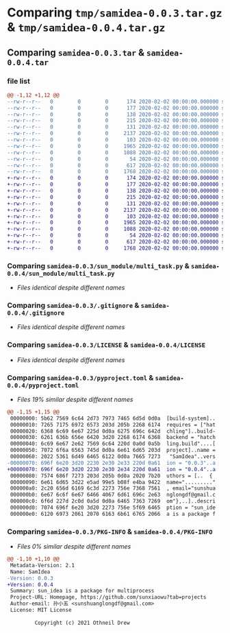 # Comparing `tmp/samidea-0.0.3.tar.gz` & `tmp/samidea-0.0.4.tar.gz`

## Comparing `samidea-0.0.3.tar` & `samidea-0.0.4.tar`

### file list

```diff
@@ -1,12 +1,12 @@
--rw-r--r--   0        0        0      174 2020-02-02 00:00:00.000000 samidea-0.0.3/.pypirc
--rw-r--r--   0        0        0      177 2020-02-02 00:00:00.000000 samidea-0.0.3/__init__.py
--rw-r--r--   0        0        0      138 2020-02-02 00:00:00.000000 samidea-0.0.3/sun_config/__init__.py
--rw-r--r--   0        0        0      215 2020-02-02 00:00:00.000000 samidea-0.0.3/sun_config/sun_idea_config.py
--rw-r--r--   0        0        0      131 2020-02-02 00:00:00.000000 samidea-0.0.3/sun_module/__init__.py
--rw-r--r--   0        0        0     2137 2020-02-02 00:00:00.000000 samidea-0.0.3/sun_module/multi_task.py
--rw-r--r--   0        0        0      103 2020-02-02 00:00:00.000000 samidea-0.0.3/sun_utils/__init__.py
--rw-r--r--   0        0        0     1965 2020-02-02 00:00:00.000000 samidea-0.0.3/.gitignore
--rw-r--r--   0        0        0     1088 2020-02-02 00:00:00.000000 samidea-0.0.3/LICENSE
--rw-r--r--   0        0        0       54 2020-02-02 00:00:00.000000 samidea-0.0.3/README.md
--rw-r--r--   0        0        0      617 2020-02-02 00:00:00.000000 samidea-0.0.3/pyproject.toml
--rw-r--r--   0        0        0     1768 2020-02-02 00:00:00.000000 samidea-0.0.3/PKG-INFO
+-rw-r--r--   0        0        0      174 2020-02-02 00:00:00.000000 samidea-0.0.4/.pypirc
+-rw-r--r--   0        0        0      177 2020-02-02 00:00:00.000000 samidea-0.0.4/__init__.py
+-rw-r--r--   0        0        0      138 2020-02-02 00:00:00.000000 samidea-0.0.4/sun_config/__init__.py
+-rw-r--r--   0        0        0      215 2020-02-02 00:00:00.000000 samidea-0.0.4/sun_config/sun_idea_config.py
+-rw-r--r--   0        0        0      131 2020-02-02 00:00:00.000000 samidea-0.0.4/sun_module/__init__.py
+-rw-r--r--   0        0        0     2137 2020-02-02 00:00:00.000000 samidea-0.0.4/sun_module/multi_task.py
+-rw-r--r--   0        0        0      103 2020-02-02 00:00:00.000000 samidea-0.0.4/sun_utils/__init__.py
+-rw-r--r--   0        0        0     1965 2020-02-02 00:00:00.000000 samidea-0.0.4/.gitignore
+-rw-r--r--   0        0        0     1088 2020-02-02 00:00:00.000000 samidea-0.0.4/LICENSE
+-rw-r--r--   0        0        0       54 2020-02-02 00:00:00.000000 samidea-0.0.4/README.md
+-rw-r--r--   0        0        0      617 2020-02-02 00:00:00.000000 samidea-0.0.4/pyproject.toml
+-rw-r--r--   0        0        0     1768 2020-02-02 00:00:00.000000 samidea-0.0.4/PKG-INFO
```

### Comparing `samidea-0.0.3/sun_module/multi_task.py` & `samidea-0.0.4/sun_module/multi_task.py`

 * *Files identical despite different names*

### Comparing `samidea-0.0.3/.gitignore` & `samidea-0.0.4/.gitignore`

 * *Files identical despite different names*

### Comparing `samidea-0.0.3/LICENSE` & `samidea-0.0.4/LICENSE`

 * *Files identical despite different names*

### Comparing `samidea-0.0.3/pyproject.toml` & `samidea-0.0.4/pyproject.toml`

 * *Files 19% similar despite different names*

```diff
@@ -1,15 +1,15 @@
 00000000: 5b62 7569 6c64 2d73 7973 7465 6d5d 0d0a  [build-system]..
 00000010: 7265 7175 6972 6573 203d 205b 2268 6174  requires = ["hat
 00000020: 6368 6c69 6e67 225d 0d0a 6275 696c 642d  chling"]..build-
 00000030: 6261 636b 656e 6420 3d20 2268 6174 6368  backend = "hatch
 00000040: 6c69 6e67 2e62 7569 6c64 220d 0a0d 0a5b  ling.build"....[
 00000050: 7072 6f6a 6563 745d 0d0a 6e61 6d65 203d  project]..name =
 00000060: 2022 5361 6d49 6465 6122 0d0a 7665 7273   "SamIdea"..vers
-00000070: 696f 6e20 3d20 2230 2e30 2e33 220d 0a61  ion = "0.0.3"..a
+00000070: 696f 6e20 3d20 2230 2e30 2e34 220d 0a61  ion = "0.0.4"..a
 00000080: 7574 686f 7273 203d 205b 0d0a 2020 7b20  uthors = [..  { 
 00000090: 6e61 6d65 3d22 e5ad 99e5 b08f e4ba 9422  name="........."
 000000a0: 2c20 656d 6169 6c3d 2273 756e 7368 7561  , email="sunshua
 000000b0: 6e67 6c6f 6e67 6466 4067 6d61 696c 2e63  nglongdf@gmail.c
 000000c0: 6f6d 227d 2c0d 0a5d 0d0a 6465 7363 7269  om"},..]..descri
 000000d0: 7074 696f 6e20 3d20 2273 756e 5f69 6465  ption = "sun_ide
 000000e0: 6120 6973 2061 2070 6163 6b61 6765 2066  a is a package f
```

### Comparing `samidea-0.0.3/PKG-INFO` & `samidea-0.0.4/PKG-INFO`

 * *Files 0% similar despite different names*

```diff
@@ -1,10 +1,10 @@
 Metadata-Version: 2.1
 Name: SamIdea
-Version: 0.0.3
+Version: 0.0.4
 Summary: sun_idea is a package for multiprocess
 Project-URL: Homepage, https://github.com/sunxiaowu?tab=projects
 Author-email: 孙小五 <sunshuanglongdf@gmail.com>
 License: MIT License
         
         Copyright (c) 2021 Othneil Drew
```

